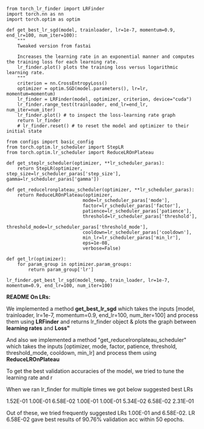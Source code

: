```
from torch_lr_finder import LRFinder
import torch.nn as nn
import torch.optim as optim

def get_best_lr_sgd(model, trainloader, lr=1e-7, momentum=0.9, end_lr=100, num_iter=100):
    """
    Tweaked version from fastai
    
    Increases the learning rate in an exponential manner and computes the training loss for each learning rate. 
    lr_finder.plot() plots the training loss versus logarithmic learning rate.
    """
    criterion = nn.CrossEntropyLoss()
    optimizer = optim.SGD(model.parameters(), lr=lr, momentum=momentum)
    lr_finder = LRFinder(model, optimizer, criterion, device="cuda")
    lr_finder.range_test(trainloader, end_lr=end_lr, num_iter=num_iter)
    lr_finder.plot() # to inspect the loss-learning rate graph
    return lr_finder
    # lr_finder.reset() # to reset the model and optimizer to their initial state
    
from configs import basic_config
from torch.optim.lr_scheduler import StepLR
from torch.optim.lr_scheduler import ReduceLROnPlateau

def get_steplr_scheduler(optimizer, **lr_scheduler_paras):
    return StepLR(optimizer, step_size=lr_scheduler_paras['step_size'], gamma=lr_scheduler_paras['gamma'])

def get_reducelronplateau_scheduler(optimizer, **lr_scheduler_paras):
    return ReduceLROnPlateau(optimizer, 
                            mode=lr_scheduler_paras['mode'],
                            factor=lr_scheduler_paras['factor'],
                            patience=lr_scheduler_paras['patience'],
                            threshold=lr_scheduler_paras['threshold'],
                            threshold_mode=lr_scheduler_paras['threshold_mode'],
                            cooldown=lr_scheduler_paras['cooldown'],
                            min_lr=lr_scheduler_paras['min_lr'],
                            eps=1e-08, 
                            verbose=False)

def get_lr(optimizer):
    for param_group in optimizer.param_groups:
        return param_group['lr']
        
lr_finder.get_best_lr_sgd(model_temp, train_loader, lr=1e-7, momentum=0.9, end_lr=100, num_iter=100)
```  
**README On LRs:**

We implemented a method **get_best_lr_sgd** which takes the inputs [model, trainloader, lr=1e-7, momentum=0.9, end_lr=100, num_iter=100] and process them
using **LRFinder** and returns lr_finder object & plots the graph between **learning rates** and **Loss"**

And also we implemented a method "get_reducelronplateau_scheduler" which takes the inputs [optimizer, mode, factor, patience, threshold, threshold_mode, cooldown,
min_lr] and process them using **ReduceLROnPlateau**

To get the best validation accuracies of the model, we tried to tune the learning rate and r


When we ran lr_finder for multiple times we got below suggested best LRs

1.52E-01
1.00E-01
6.58E-02
1.00E-01
1.00E-01
5.34E-02
6.58E-02
2.31E-01

Out of these, we tried frequently suggested LRs 1.00E-01 and 6.58E-02. LR 6.58E-02 gave best results of 90.76% validation acc within 50 epochs.
